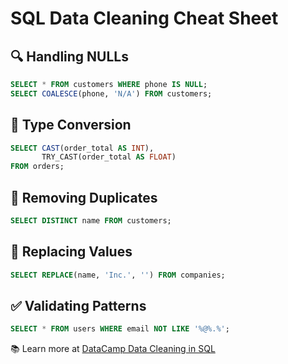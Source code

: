 # SQL Data Cleaning Cheat Sheet

## 🔍 Handling NULLs
```sql
SELECT * FROM customers WHERE phone IS NULL;
SELECT COALESCE(phone, 'N/A') FROM customers;
```

## 🔄 Type Conversion
```sql
SELECT CAST(order_total AS INT), 
       TRY_CAST(order_total AS FLOAT)
FROM orders;
```

## 🔁 Removing Duplicates
```sql
SELECT DISTINCT name FROM customers;
```

## 🧹 Replacing Values
```sql
SELECT REPLACE(name, 'Inc.', '') FROM companies;
```

## ✅ Validating Patterns
```sql
SELECT * FROM users WHERE email NOT LIKE '%@%.%';
```

📚 Learn more at [DataCamp Data Cleaning in SQL](https://www.datacamp.com/courses/data-cleaning-in-sql)
